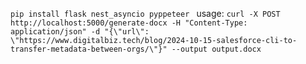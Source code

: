 `pip install flask nest_asyncio pyppeteer
`
usage:
`curl -X POST http://localhost:5000/generate-docx -H "Content-Type: application/json" -d "{\"url\": \"https://www.digitalbiz.tech/blog/2024-10-15-salesforce-cli-to-transfer-metadata-between-orgs/\"}" --output output.docx
`

